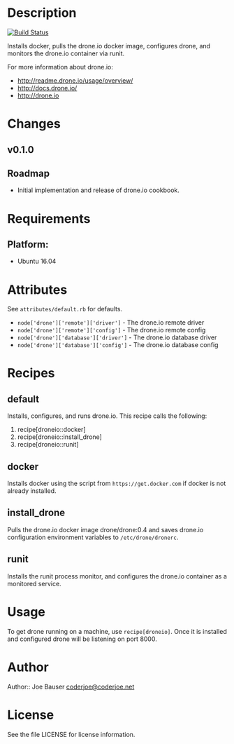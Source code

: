 Description
===========

[![Build Status](https://travis-ci.org/coderjoe/chef-droneio.svg?branch=master)](https://travis-ci.org/coderjoe/chef-droneio)

Installs docker, pulls the drone.io docker image, configures drone,
and monitors the drone.io container via runit.

For more information about drone.io:

* http://readme.drone.io/usage/overview/
* http://docs.drone.io/
* http://drone.io

Changes
=======

## v0.1.0

Roadmap
-------

* Initial implementation and release of drone.io cookbook.

Requirements
============

## Platform:

* Ubuntu 16.04

Attributes
==========

See `attributes/default.rb` for defaults.


* `node['drone']['remote']['driver']` - The drone.io remote driver
* `node['drone']['remote']['config']` - The drone.io remote config
* `node['drone']['database']['driver']` - The drone.io database driver
* `node['drone']['database']['config']` - The drone.io database config

Recipes
=======

default
-------

Installs, configures, and runs drone.io. This recipe calls the following:

1. recipe[droneio::docker]
2. recipe[droneio::install_drone]
3. recipe[droneio::runit]

docker
------

Installs docker using the script from `https://get.docker.com` if docker is not
already installed.

install_drone
-------------

Pulls the drone.io docker image drone/drone:0.4 and saves drone.io configuration
environment variables to `/etc/drone/dronerc`.

runit
-----

Installs the runit process monitor, and configures the drone.io container as
a monitored service.

Usage
=====

To get drone running on a machine, use `recipe[droneio]`. Once it is installed
and configured drone will be listening on port 8000.

Author
======

Author:: Joe Bauser <coderjoe@coderjoe.net>

License
=======

See the file LICENSE for license information.

